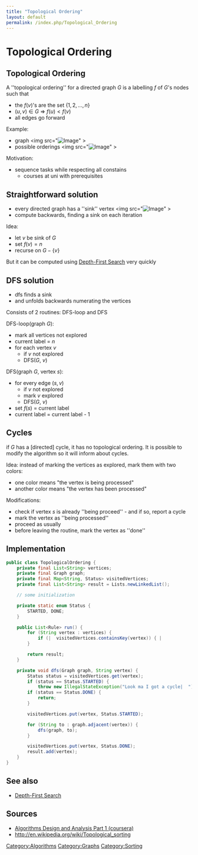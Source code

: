 ```yaml
---
title: "Topological Ordering"
layout: default
permalink: /index.php/Topological_Ordering
---
```


# Topological Ordering

## Topological Ordering
A ''topological ordering'' for a directed graph $G$ is a labelling $f$ of $G$'s nodes such that
- the $f(v)$'s are the set $\{1, 2, ..., n\}$
- $(u, v) \in G$ => $f(u) < f(v)$
- all edges go forward

Example:
- graph <img src="<img src="https://raw.githubusercontent.com/alexeygrigorev/wiki-figures/master/legacy/30n9ocu0akrqskcbbemhfamnld.png" alt="Image">" \>
- possible orderings <img src="<img src="https://raw.githubusercontent.com/alexeygrigorev/wiki-figures/master/legacy/1g0c9hkcn6db8rsd4somiag97q.png" alt="Image">" \>

Motivation:
- sequence tasks while respecting all constains
  - courses at uni with prerequisites

## Straightforward solution
- every directed graph has a ''sink'' vertex  <img src="<img src="https://raw.githubusercontent.com/alexeygrigorev/wiki-figures/master/legacy/4ptua7u63ola9kq942q7f108s8.png" alt="Image">" \>
- compute backwards, finding a sink on each iteration

Idea:
- let $v$ be sink of $G$
- set $f(v) = n$
- recurse on $G - \{v\}$

But it can be computed using [Depth-First Search](Depth-First_Search) very quickly

## DFS solution
- dfs finds a sink
- and unfolds backwards numerating the vertices

Consists of 2 routines: DFS-loop and DFS

DFS-loop(graph $G$):
- mark all vertices not explored
- current label = $n$
- for each vertex $v$
  - if $v$ not explored
  - DFS($G$, $v$)


DFS(graph $G$, vertex $s$):
- for every edge $(s, v)$
  - if $v$ not explored
  - mark $v$ explored
  - DFS($G$, $v$)
- set $f(s)$ = current label
- current label = current label - 1

## Cycles
if $G$ has a [directed] cycle, it has no topological ordering. It is possible to modify the algorithm so it will inform about cycles.

Idea: instead of marking the vertices as explored, mark them with two colors:
- one color means "the vertex is being processed"
- another color means "the vertex has been processed"

Modifications:
- check if vertex $s$ is already ''being proceed'' - and if so, report a cycle 
- mark the vertex as ''being processed''
- proceed as usually
- before leaving the routine, mark the vertex as ''done''


## Implementation
```java
public class TopologicalOrdering {
    private final List<String> vertices;
    private final Graph graph;
    private final Map<String, Status> visitedVertices;
    private final List<String> result = Lists.newLinkedList();

    // some initialization

    private static enum Status {
        STARTED, DONE;
    }

    public List<Rule> run() {
        for (String vertex : vertices) {
            if (|  visitedVertices.containsKey(vertex)) { |                dfs(graph, vertex); |            }
        }

        return result;
    }

    private void dfs(Graph graph, String vertex) {
        Status status = visitedVertices.get(vertex);
        if (status == Status.STARTED) {
            throw new IllegalStateException("Look ma I got a cycle|  "); |        } |
        if (status == Status.DONE) {
            return;
        }

        visitedVertices.put(vertex, Status.STARTED);

        for (String to : graph.adjacent(vertex)) {
            dfs(graph, to);
        }

        visitedVertices.put(vertex, Status.DONE);
        result.add(vertex);
    }
}
```

## See also
- [Depth-First Search](Depth-First_Search)

## Sources
- [Algorithms Design and Analysis Part 1 (coursera)](Algorithms_Design_and_Analysis_Part_1_(coursera))
- http://en.wikipedia.org/wiki/Topological_sorting

[Category:Algorithms](Category_Algorithms)
[Category:Graphs](Category_Graphs)
[Category:Sorting](Category_Sorting)